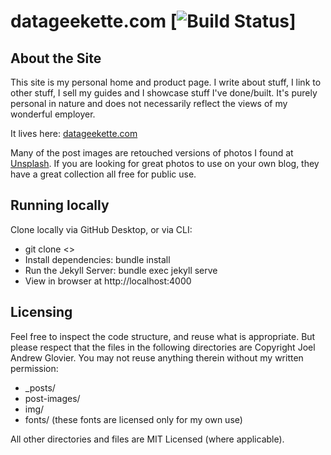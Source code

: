 datageekette.com [![Build Status](https://travis-ci.org/elena-petrova/elena-petrova.github.io.png)]
==================

## About the Site

This site is my personal home and product page. I write about stuff, I link to other stuff, I sell my guides and I showcase stuff I've done/built. It's purely personal in nature and does not necessarily reflect the views of my wonderful employer.

It lives here: [datageekette.com](http://datageekette.com)

Many of the post images are retouched versions of photos I found at [Unsplash](http://unsplash.com/). If you are looking for great photos to use on your own blog, they have a great collection all free for public use.

## Running locally

Clone locally via GitHub Desktop, or via CLI:
- git clone <>
- Install dependencies: bundle install
- Run the Jekyll Server: bundle exec jekyll serve
- View in browser at http://localhost:4000

## Licensing

Feel free to inspect the code structure, and reuse what is appropriate. But please respect that the files in the following directories are Copyright Joel Andrew Glovier. You may not reuse anything therein without my written permission:
- _posts/
- post-images/
- img/
- fonts/ (these fonts are licensed only for my own use)

All other directories and files are MIT Licensed (where applicable).
